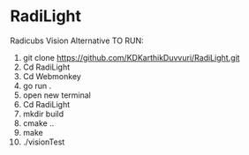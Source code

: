 # RadiLight
Radicubs Vision Alternative
TO RUN:
1. git clone https://github.com/KDKarthikDuvvuri/RadiLight.git
2. Cd RadiLight
3. Cd Webmonkey
4. go run .
5. open new terminal
6. Cd RadiLight
7. mkdir build
8. cmake ..
9. make
10. ./visionTest

